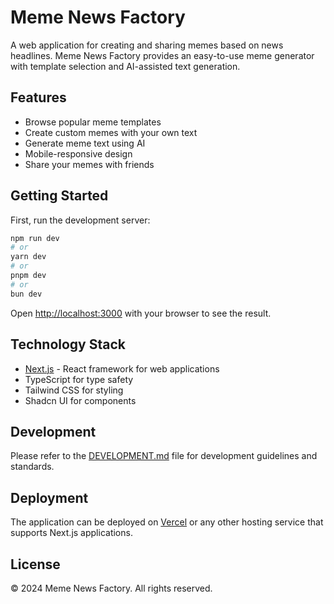 # Meme News Factory

A web application for creating and sharing memes based on news headlines. Meme News Factory provides an easy-to-use meme generator with template selection and AI-assisted text generation.

## Features

- Browse popular meme templates
- Create custom memes with your own text
- Generate meme text using AI
- Mobile-responsive design
- Share your memes with friends

## Getting Started

First, run the development server:

```bash
npm run dev
# or
yarn dev
# or
pnpm dev
# or
bun dev
```

Open [http://localhost:3000](http://localhost:3000) with your browser to see the result.

## Technology Stack

- [Next.js](https://nextjs.org) - React framework for web applications
- TypeScript for type safety
- Tailwind CSS for styling
- Shadcn UI for components

## Development

Please refer to the [DEVELOPMENT.md](DEVELOPMENT.md) file for development guidelines and standards.

## Deployment

The application can be deployed on [Vercel](https://vercel.com) or any other hosting service that supports Next.js applications.

## License

© 2024 Meme News Factory. All rights reserved.

